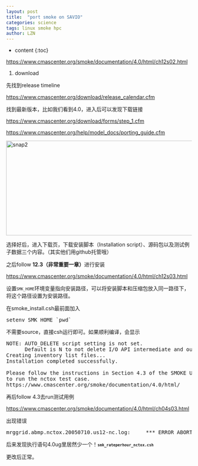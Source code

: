 ```yaml
---
layout: post
title:  "port smoke on SAVIO" 
categories: science
tags: linux smoke hpc
author: LZN
---
```


* content
{:toc}

https://www.cmascenter.org/smoke/documentation/4.0/html/ch12s02.html

1. download

先找到release timeline

https://www.cmascenter.org/download/release_calendar.cfm

找到最新版本，比如我们看到4.0，进入后可以发现下载链接

https://www.cmascenter.org/download/forms/step_1.cfm

https://www.cmascenter.org/help/model_docs/porting_guide.cfm

<a href="https://raw.githubusercontent.com/Novarizark/Novarizark.github.io/masthttps://raw.githubusercontent.com/Novarizark/Novarizark.github.io/master/uploads/2016/10/Snap2.jpg"><img class="alignnone size-full wp-image-906" src="https://raw.githubusercontent.com/Novarizark/Novarizark.github.io/masthttps://raw.githubusercontent.com/Novarizark/Novarizark.github.io/master/uploads/2016/10/Snap2.jpg" alt="snap2" width="856" height="257" /></a>

选择好后，进入下载页，下载安装脚本（Installation script）、源码包以及测试例子数据三个内容。（其实他们用github托管哦）

之后follow <strong>12.3（非常重要一章）</strong>进行安装

https://www.cmascenter.org/smoke/documentation/4.0/html/ch12s03.html

设置<code class="filename"><code class="envar">SMK_HOME</code></code>环境变量指向安装路径，可以将安装脚本和压缩包放入同一路径下，将这个路径设置为安装路径。

在smoke_install.csh最前面加入
<pre>setenv SMK_HOME `pwd`</pre>
不需要source，直接csh运行即可。如果顺利编译，会显示
<pre>NOTE: AUTO_DELETE script setting is not set.
      Default is N to not delete I/O API intermediate and output files
Creating inventory list files...
Installation completed successfully.
 
Please follow the instructions in Section 4.3 of the SMOKE User's Manual
to run the nctox test case.
https://www.cmascenter.org/smoke/documentation/4.0/html/</pre>
再后follow 4.3去run测试用例

https://www.cmascenter.org/smoke/documentation/4.0/html/ch04s03.html

出现错误
<pre>mrggrid.abmp.nctox.20050710.us12-nc.log:     *** ERROR ABORT in subroutine MRGGRID</pre>
后来发现执行语句4.0ug里居然少一个！<strong class="userinput"><code><code class="filename">smk_rateperhour_nctox.csh</code></code></strong>

<span id="transmark" style="display: none; width: 0px; height: 0px;"></span>更改后正常。
